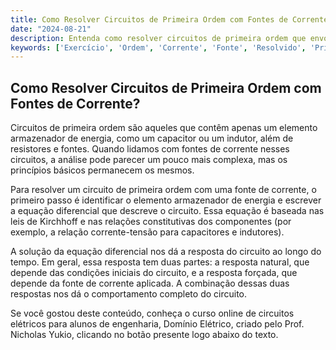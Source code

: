 ```yaml
---
title: Como Resolver Circuitos de Primeira Ordem com Fontes de Corrente?
date: "2024-08-21"
description: Entenda como resolver circuitos de primeira ordem que envolvem fontes de corrente e a resposta ao longo do tempo.
keywords: ['Exercício', 'Ordem', 'Corrente', 'Fonte', 'Resolvido', 'Primeira', 'tempo']
---
```


## Como Resolver Circuitos de Primeira Ordem com Fontes de Corrente?

Circuitos de primeira ordem são aqueles que contêm apenas um elemento armazenador de energia, como um capacitor ou um indutor, além de resistores e fontes. Quando lidamos com fontes de corrente nesses circuitos, a análise pode parecer um pouco mais complexa, mas os princípios básicos permanecem os mesmos.

Para resolver um circuito de primeira ordem com uma fonte de corrente, o primeiro passo é identificar o elemento armazenador de energia e escrever a equação diferencial que descreve o circuito. Essa equação é baseada nas leis de Kirchhoff e nas relações constitutivas dos componentes (por exemplo, a relação corrente-tensão para capacitores e indutores).

A solução da equação diferencial nos dá a resposta do circuito ao longo do tempo. Em geral, essa resposta tem duas partes: a resposta natural, que depende das condições iniciais do circuito, e a resposta forçada, que depende da fonte de corrente aplicada. A combinação dessas duas respostas nos dá o comportamento completo do circuito.

Se você gostou deste conteúdo, conheça o curso online de circuitos elétricos para alunos de engenharia, Domínio Elétrico, criado pelo Prof. Nicholas Yukio, clicando no botão presente logo abaixo do texto.
